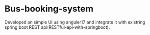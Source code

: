 # Bus-booking-system
Developed an simple UI using anguler17 and integrate it with existring spring boot REST api(RESTful-api-with-springboot).
